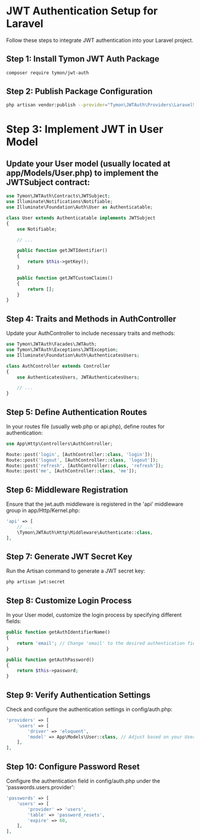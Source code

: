 # JWT Authentication Setup for Laravel

Follow these steps to integrate JWT authentication into your Laravel project.

## Step 1: Install Tymon JWT Auth Package
```bash
composer require tymon/jwt-auth
```
## Step 2: Publish Package Configuration
```bash
php artisan vendor:publish --provider="Tymon\JWTAuth\Providers\LaravelServiceProvider"
```

# Step 3: Implement JWT in User Model
## Update your User model (usually located at app/Models/User.php) to implement the JWTSubject contract:

```php
use Tymon\JWTAuth\Contracts\JWTSubject;
use Illuminate\Notifications\Notifiable;
use Illuminate\Foundation\Auth\User as Authenticatable;

class User extends Authenticatable implements JWTSubject
{
    use Notifiable;

    // ...

    public function getJWTIdentifier()
    {
        return $this->getKey();
    }

    public function getJWTCustomClaims()
    {
        return [];
    }
}
```
## Step 4: Traits and Methods in AuthController
Update your AuthController to include necessary traits and methods:

```php
use Tymon\JWTAuth\Facades\JWTAuth;
use Tymon\JWTAuth\Exceptions\JWTException;
use Illuminate\Foundation\Auth\AuthenticatesUsers;

class AuthController extends Controller
{
    use AuthenticatesUsers, JWTAuthenticatesUsers;

    // ...
}

```
## Step 5: Define Authentication Routes
In your routes file (usually web.php or api.php), define routes for authentication:

```php
use App\Http\Controllers\AuthController;

Route::post('login', [AuthController::class, 'login']);
Route::post('logout', [AuthController::class, 'logout']);
Route::post('refresh', [AuthController::class, 'refresh']);
Route::post('me', [AuthController::class, 'me']);

```

## Step 6: Middleware Registration
Ensure that the jwt.auth middleware is registered in the 'api' middleware group in app/Http/Kernel.php:

```php
'api' => [
    // ...
    \Tymon\JWTAuth\Http\Middleware\Authenticate::class,
],
```

## Step 7: Generate JWT Secret Key
Run the Artisan command to generate a JWT secret key:
```bash
php artisan jwt:secret
```
## Step 8: Customize Login Process
In your User model, customize the login process by specifying different fields:

```php
public function getAuthIdentifierName()
{
    return 'email'; // Change 'email' to the desired authentication field
}

public function getAuthPassword()
{
    return $this->password;
}
```
## Step 9: Verify Authentication Settings
Check and configure the authentication settings in config/auth.php:

```php
'providers' => [
    'users' => [
        'driver' => 'eloquent',
        'model' => App\Models\User::class, // Adjust based on your User model location and name
    ],
],

```

## Step 10: Configure Password Reset
Configure the authentication field in config/auth.php under the 'passwords.users.provider':

```php
'passwords' => [
    'users' => [
        'provider' => 'users',
        'table' => 'password_resets',
        'expire' => 60,
    ],
],
```
